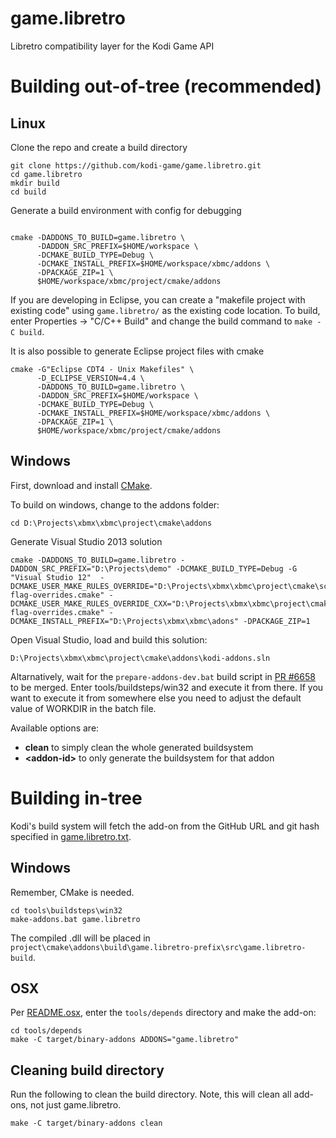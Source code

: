 # game.libretro

Libretro compatibility layer for the Kodi Game API

# Building out-of-tree (recommended)

## Linux

Clone the repo and create a build directory

```shell
git clone https://github.com/kodi-game/game.libretro.git
cd game.libretro
mkdir build
cd build
```

Generate a build environment with config for debugging

```shell

cmake -DADDONS_TO_BUILD=game.libretro \
      -DADDON_SRC_PREFIX=$HOME/workspace \
      -DCMAKE_BUILD_TYPE=Debug \
      -DCMAKE_INSTALL_PREFIX=$HOME/workspace/xbmc/addons \
      -DPACKAGE_ZIP=1 \
      $HOME/workspace/xbmc/project/cmake/addons
```

If you are developing in Eclipse, you can create a "makefile project with existing code" using `game.libretro/` as the existing code location. To build, enter Properties -> "C/C++ Build" and change the build command to `make -C build`.

It is also possible to generate Eclipse project files with cmake

```shell
cmake -G"Eclipse CDT4 - Unix Makefiles" \
      -D_ECLIPSE_VERSION=4.4 \
      -DADDONS_TO_BUILD=game.libretro \
      -DADDON_SRC_PREFIX=$HOME/workspace \
      -DCMAKE_BUILD_TYPE=Debug \
      -DCMAKE_INSTALL_PREFIX=$HOME/workspace/xbmc/addons \
      -DPACKAGE_ZIP=1 \
      $HOME/workspace/xbmc/project/cmake/addons
```

## Windows

First, download and install [CMake](http://www.cmake.org/download/).

To build on windows, change to the addons folder:

```batch
cd D:\Projects\xbmx\xbmc\project\cmake\addons
```

Generate Visual Studio 2013 solution

```batch
cmake -DADDONS_TO_BUILD=game.libretro -DADDON_SRC_PREFIX="D:\Projects\demo" -DCMAKE_BUILD_TYPE=Debug -G "Visual Studio 12"  -DCMAKE_USER_MAKE_RULES_OVERRIDE="D:\Projects\xbmx\xbmc\project\cmake\scripts\windows\c-flag-overrides.cmake" -DCMAKE_USER_MAKE_RULES_OVERRIDE_CXX="D:\Projects\xbmx\xbmc\project\cmake\scripts\windows\cxx-flag-overrides.cmake" -DCMAKE_INSTALL_PREFIX="D:\Projects\xbmx\xbmc\adons" -DPACKAGE_ZIP=1
```

Open Visual Studio, load and build this solution:

```
D:\Projects\xbmx\xbmc\project\cmake\addons\kodi-addons.sln
```

Altarnatively, wait for the `prepare-addons-dev.bat` build script in [PR #6658](https://github.com/xbmc/xbmc/pull/6658) to be merged. Enter tools/buildsteps/win32 and execute it from there. If you want to execute it from somewhere else you need to adjust the default value of WORKDIR in the batch file.

Available options are:
* **clean** to simply clean the whole generated buildsystem
* **&lt;addon-id>** to only generate the buildsystem for that addon

# Building in-tree

Kodi's build system will fetch the add-on from the GitHub URL and git hash specified in [game.libretro.txt](https://github.com/garbear/xbmc/blob/retroplayer-15alpha2/project/cmake/addons/addons/game.libretro/game.libretro.txt).

## Windows

Remember, CMake is needed.

```shell
cd tools\buildsteps\win32
make-addons.bat game.libretro
```

The compiled .dll will be placed in `project\cmake\addons\build\game.libretro-prefix\src\game.libretro-build`.

## OSX

Per [README.osx](https://github.com/garbear/xbmc/blob/retroplayer-15alpha2/docs/README.osx), enter the `tools/depends` directory and make the add-on:

```shell
cd tools/depends
make -C target/binary-addons ADDONS="game.libretro"
```

## Cleaning build directory

Run the following to clean the build directory. Note, this will clean all add-ons, not just game.libretro.

```shell
make -C target/binary-addons clean
```
